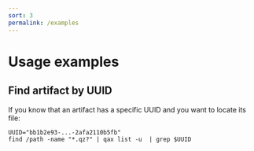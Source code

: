 ```yaml
---
sort: 3
permalink: /examples
---
```

# Usage examples

## Find artifact by UUID

If you know that an artifact has a specific UUID and you want to locate its
file:

```
UUID="bb1b2e93-...-2afa2110b5fb"
find /path -name "*.qz?" | qax list -u  | grep $UUID
```
